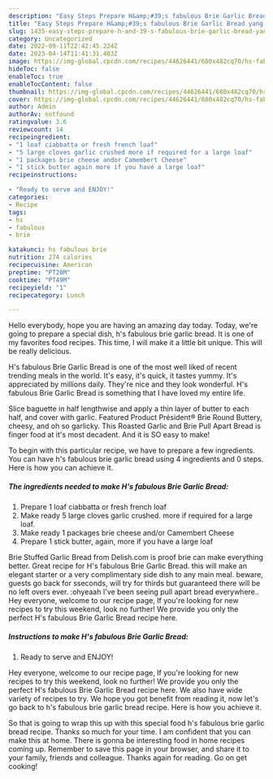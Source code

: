 ```yaml
---
description: "Easy Steps Prepare H&amp;#39;s fabulous Brie Garlic Bread yang Delicious"
title: "Easy Steps Prepare H&amp;#39;s fabulous Brie Garlic Bread yang Delicious"
slug: 1435-easy-steps-prepare-h-and-39-s-fabulous-brie-garlic-bread-yang-delicious
category: Uncategorized
date: 2022-09-11T22:42:45.224Z
date: 2023-04-14T11:41:31.403Z
image: https://img-global.cpcdn.com/recipes/44626441/680x482cq70/hs-fabulous-brie-garlic-bread-recipe-main-photo.jpg
hideToc: false
enableToc: true
enableTocContent: false
thumbnail: https://img-global.cpcdn.com/recipes/44626441/680x482cq70/hs-fabulous-brie-garlic-bread-recipe-main-photo.jpg
cover: https://img-global.cpcdn.com/recipes/44626441/680x482cq70/hs-fabulous-brie-garlic-bread-recipe-main-photo.jpg
author: Admin
authorAv: notfound
ratingvalue: 3.6
reviewcount: 14
recipeingredient:
- "1 loaf ciabbatta or fresh french loaf"
- "5 large cloves garlic crushed more if required for a large loaf"
- "1 packages brie cheese andor Camembert Cheese"
- "1 stick butter again more if you have a large loaf"
recipeinstructions:

- "Ready to serve and ENJOY!"
categories:
- Recipe
tags:
- hs
- fabulous
- brie

katakunci: hs fabulous brie 
nutrition: 274 calories
recipecuisine: American
preptime: "PT20M"
cooktime: "PT49M"
recipeyield: "1"
recipecategory: Lunch

---
```



Hello everybody, hope you are having an amazing day today. Today, we're going to prepare a special dish, h&#39;s fabulous brie garlic bread. It is one of my favorites food recipes. This time, I will make it a little bit unique. This will be really delicious.

H&#39;s fabulous Brie Garlic Bread is one of the most well liked of recent trending meals in the world. It's easy, it's quick, it tastes yummy. It's appreciated by millions daily. They're nice and they look wonderful. H&#39;s fabulous Brie Garlic Bread is something that I have loved my entire life.

Slice baguette in half lengthwise and apply a thin layer of butter to each half, and cover with garlic. Featured Product Président® Brie Round Buttery, cheesy, and oh so garlicky. This Roasted Garlic and Brie Pull Apart Bread is finger food at it&#39;s most decadent. And it is SO easy to make!


To begin with this particular recipe, we have to prepare a few ingredients. You can have h&#39;s fabulous brie garlic bread using 4 ingredients and 0 steps. Here is how you can achieve it.

<!--inarticleads1-->

##### The ingredients needed to make H&#39;s fabulous Brie Garlic Bread:

1. Prepare 1 loaf ciabbatta or fresh french loaf
1. Make ready 5 large cloves garlic crushed. more if required for a large loaf.
1. Make ready 1 packages brie cheese and/or Camembert Cheese
1. Prepare 1 stick butter, again, more if you have a large loaf


Brie Stuffed Garlic Bread from Delish.com is proof brie can make everything better. Great recipe for H&#39;s fabulous Brie Garlic Bread. this will make an elegant starter or a very complimentary side dish to any main meal. beware, guests go back for sseconds, will try for thirds but guaranteed there will be no left overs ever. :ohyeaah I&#39;ve been seeing pull apart bread everywhere.. Hey everyone, welcome to our recipe page, If you&#39;re looking for new recipes to try this weekend, look no further! We provide you only the perfect H&#39;s fabulous Brie Garlic Bread recipe here. 

<!--inarticleads2-->

##### Instructions to make H&#39;s fabulous Brie Garlic Bread:


1. Ready to serve and ENJOY!

Hey everyone, welcome to our recipe page, If you&#39;re looking for new recipes to try this weekend, look no further! We provide you only the perfect H&#39;s fabulous Brie Garlic Bread recipe here. We also have wide variety of recipes to try. We hope you got benefit from reading it, now let&#39;s go back to h&#39;s fabulous brie garlic bread recipe. Here is how you achieve it. 

So that is going to wrap this up with this special food h&#39;s fabulous brie garlic bread recipe. Thanks so much for your time. I am confident that you can make this at home. There is gonna be interesting food in home recipes coming up. Remember to save this page in your browser, and share it to your family, friends and colleague. Thanks again for reading. Go on get cooking!
